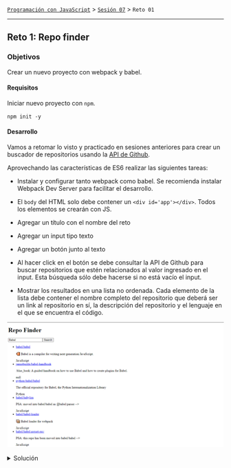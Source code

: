 [`Programación con JavaScript`](../../Readme.md) > [`Sesión 07`](../Readme.md) > `Reto 01`

---

## Reto 1: Repo finder

### Objetivos

Crear un nuevo proyecto con webpack y babel.

#### Requisitos

Iniciar nuevo proyecto con `npm`.

```
npm init -y
```

#### Desarrollo

Vamos a retomar lo visto y practicado en sesiones anteriores para crear un buscador de repositorios usando la 
[API de Github](https://developer.github.com/v3/search/). 

Aprovechando las características de ES6 realizar las siguientes tareas:

- Instalar y configurar tanto webpack como babel. Se recomienda instalar Webpack Dev Server para facilitar el 
desarrollo.

- El `body` del HTML solo debe contener un `<div id='app'></div>`. Todos los elementos se crearán con JS.

- Agregar un título con el nombre del reto

- Agregar un input tipo texto

- Agregar un botón junto al texto

- Al hacer click en el botón se debe consultar la API de Github para buscar repositorios que estén relacionados al valor 
ingresado en el input. Esta búsqueda sólo debe hacerse si no está vacío el input.

- Mostrar los resultados en una lista no ordenada. Cada elemento de la lista debe contener el nombre completo del 
repositorio que deberá ser un link al repositorio en sí, la descripción del repositorio y el lenguaje en el que se 
encuentra el código.

![Repo Finder](./assets/repo-finder.png)

<details>
  <summary>Solución</summary>

El [siguiente código](./repo-finder) debe tomarse como una guía ya que no hay una única solución al reto debido a la 
complejidad del mismo.


</details>
